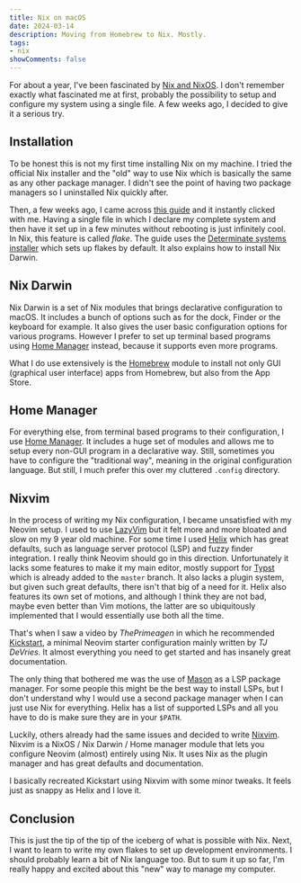 ```yaml
---
title: Nix on macOS
date: 2024-03-14
description: Moving from Homebrew to Nix. Mostly.
tags:
- nix
showComments: false
---
```

For about a year, I've been fascinated by [Nix and NixOS](https://nixos.org). I don't remember exactly what fascinated me at first, probably the possibility to setup and configure my system using a single file. A few weeks ago, I decided to give it a serious try.

## Installation

To be honest this is not my first time installing Nix on my machine. I tried the official Nix installer and the "old" way to use Nix which is basically the same as any other package manager. I didn't see the point of having two package managers so I uninstalled Nix quickly after.

Then, a few weeks ago, I came across [this guide](https://nixcademy.com/2024/01/15/nix-on-macos/) and it instantly clicked with me. Having a single file in which I declare my complete system and then have it set up in a few minutes without rebooting is just infinitely cool. In Nix, this feature is called *flake*. The guide uses the [Determinate systems installer](https://github.com/DeterminateSystems/nix-installer) which sets up flakes by default. It also explains how to install Nix Darwin.

## Nix Darwin

Nix Darwin is a set of Nix modules that brings declarative configuration to macOS. It includes a bunch of options such as for the dock, Finder or the keyboard for example. It also gives the user basic configuration options for various programs. However I prefer to set up terminal based programs using [Home Manager](#home-manager) instead, because it supports even more programs.

What I do use extensively is the [Homebrew](https://brew.sh/) module to install not only GUI (graphical user interface) apps from Homebrew, but also from the App Store.

## Home Manager

For everything else, from terminal based programs to their configuration, I use [Home Manager](https://github.com/nix-community/home-manager?tab=readme-ov-file). It includes a huge set of modules and allows me to setup every non-GUI program in a declarative way. Still, sometimes you have to configure the "traditional way", meaning in the original configuration language. But still, I much prefer this over my cluttered `.config` directory.

## Nixvim

In the process of writing my Nix configuration, I became unsatisfied with my Neovim setup. I used to use [LazyVim](https://www.lazyvim.org) but it felt more and more bloated and slow on my 9 year old machine. For some time I used [Helix](https://helix-editor.com/) which has great defaults, such as language server protocol (LSP) and fuzzy finder integration. I really think Neovim should go in this direction. Unfortunately it lacks some features to make it my main editor, mostly support for [Typst](https://typst.app/) which is already added to the `master` branch. It also lacks a plugin system, but given such great defaults, there isn't that big of a need for it. Helix also features its own set of motions, and although I think they are not bad, maybe even better than Vim motions, the latter are so ubiquitously implemented that I would essentially use both all the time.

That's when I saw a video by *ThePrimeagen* in which he recommended [Kickstart](https://github.com/nvim-lua/kickstart.nvim/tree/master), a minimal Neovim starter configuration mainly written by *TJ DeVries*. It almost everything you need to get started and has insanely great documentation.

The only thing that bothered me was the use of [Mason](https://github.com/williamboman/mason.nvim) as a LSP package manager. For some people this might be the best way to install LSPs, but I don't understand why I would use a second package manager when I can just use Nix for everything. Helix has a list of supported LSPs and all you have to do is make sure they are in your `$PATH`.

Luckily, others already had the same issues and decided to write [Nixvim](https://github.com/nix-community/nixvim). Nixvim is a NixOS / Nix Darwin / Home manager module that lets you configure Neovim (almost) entirely using Nix. It uses Nix as the plugin manager and has great defaults and documentation.

I basically recreated Kickstart using Nixvim with some minor tweaks. It feels just as snappy as Helix and I love it.

## Conclusion

This is just the tip of the tip of the iceberg of what is possible with Nix. Next, I want to learn to write my own flakes to set up development environments. I should probably learn a bit of Nix language too. But to sum it up so far, I'm really happy and excited about this "new" way to manage my computer.
